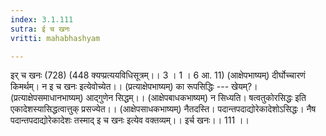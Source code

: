 ```yaml
---
index: 3.1.111
sutra: ई च खनः
vritti: mahabhashyam

---
```

 इर् च खनः (728) (448 क्यप्प्रत्ययविधिसूत्रम्।। 3 । 1 । 6 आ. 11) (आक्षेपभाष्यम्) दीर्घोच्चारणं किमर्थम्। न इ च खनः इत्येवोच्येत।। (प्रत्याक्षेपभाष्यम्) का रूपसिद्धिः --- खेयम्?। (प्रत्याक्षेपसमाधानभाष्यम्) आद्गुणेन सिद्धम्।। (आक्षेपबाधकभाष्यम्) न सिध्यति। षत्वतुकोरसिद्धः इति एकादेशस्यासिद्धत्वात्तुक् प्रसज्येत।। (आक्षेपसाधकभाष्यम्) नैतदस्ति। पदान्तपदाद्योरेकादेशोऽसिद्धः। नैष पदान्तपदाद्योरेकादेशः तस्माद् इ च खनः इत्येव वक्तव्यम्।। इर्च खनः।। 111 ।। 